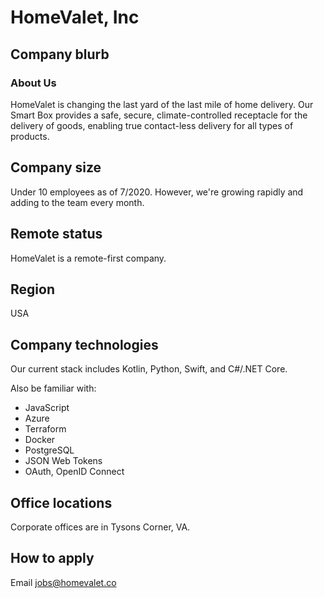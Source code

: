 # HomeValet, Inc

## Company blurb

### About Us

HomeValet is changing the last yard of the last mile of home delivery. Our Smart Box provides a safe, secure, climate-controlled
receptacle for the delivery of goods, enabling true contact-less delivery for all types of products.

## Company size

Under 10 employees as of 7/2020. However, we're growing rapidly and adding to the team every month.

## Remote status

HomeValet is a remote-first company.

## Region

USA

## Company technologies

Our current stack includes Kotlin, Python, Swift, and C#/.NET Core.

Also be familiar with:

* JavaScript
* Azure
* Terraform
* Docker
* PostgreSQL
* JSON Web Tokens
* OAuth, OpenID Connect

## Office locations

Corporate offices are in Tysons Corner, VA.

## How to apply

 Email [jobs@homevalet.co](mailto:jobs@homevalet.co)
